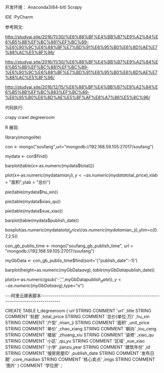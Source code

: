
开发环境： Anaconda3(64-bit) Scrapy

IDE :PyCharm

参考网文:

http://studyai.site/2016/11/30/%E6%88%BF%E4%BB%B7%E9%A2%84%E6%B5%8B%EF%BC%881%EF%BC%89-%E6%90%9C%E6%88%BF%E7%BD%91%E6%95%B0%E6%8D%AE%E7%88%AC%E5%8F%96/

http://studyai.site/2016/11/30/%E6%88%BF%E4%BB%B7%E9%A2%84%E6%B5%8B%EF%BC%881%EF%BC%89-%E6%90%9C%E6%88%BF%E7%BD%91%E6%95%B0%E6%8D%AE%E7%88%AC%E5%8F%96/

http://studyai.site/2016/12/15/%E6%88%BF%E4%BB%B7%E9%A2%84%E6%B5%8B%EF%BC%883%EF%BC%89-%E6%95%B0%E6%8D%AE%E5%8F%AF%E8%A7%86%E5%8C%96/

代码执行:

crapy crawl degreeroom

R 展现:

library(mongolite)

con <- mongo("soufang",url="mongodb://192.168.59.105:27017/soufang")

mydata <- con$find()

barplot(table(x<-as.numeric(mydata$total)))

plot(x<-as.numeric(mydata$mian_ji),y<-as.numeric(mydata$total_price),xlab = "面积",ylab = "总价")

pie(table(mydata$hu_xin))

pie(table(mydata$xiao_qu))

pie(table(mydata$xue_xiao))

barplot(table(mydata$publish_date))

boxplot(as.numeric(mydata$total_price)/as.numeric(mydata$mian_ji),ylim=c(0.7,2.5))

con_gb_publis_time <- mongo("soufang_gb_publish_time", url = "mongodb://192.168.59.105:27017/soufang")

myGbData <- con_gb_publis_time$find(sort='{"publish_date":-1}')

barplot(height=as.numeric(myGbData$avg),table(myGbData$publish_date))

plot(x<-as.numeric(gsub('-','',myGbData$publish_date)),y<-as.numeric(myGbData$avg),type="o")

---阿里云建表脚本----------------------------------------------------------------------------------------

CREATE TABLE t_degreeroom
(
    url STRING COMMENT 'url'
    ,title STRING COMMENT '标题'
    ,total_price STRING COMMENT '总价(单位:万)'
    ,hu_xin STRING COMMENT '户型'
    ,mian_ji STRING COMMENT '面积'
    ,unit_price STRING COMMENT '单价'
    ,chao_xiang STRING COMMENT '朝向'
    ,lou_ceng STRING COMMENT '楼层'
    ,zhuang_xiu STRING COMMENT '装修'
    ,xiao_qu STRING COMMENT '小区'
    ,qu_yu STRING COMMENT '区域'
    ,xue_xiao STRING COMMENT '小学'
    ,jianzu_year STRING COMMENT '建筑年份'
    ,id STRING COMMENT '搜房房屋ID'
    ,publish_date STRING COMMENT '发布日期'
    ,core_maidian STRING COMMENT '核心卖点'
    ,imgs STRING COMMENT '图片'
)
COMMENT '学位房'
;

